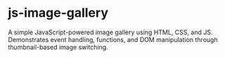 # js-image-gallery
A simple JavaScript-powered image gallery using HTML, CSS, and JS. Demonstrates event handling, functions, and DOM manipulation through thumbnail-based image switching.
